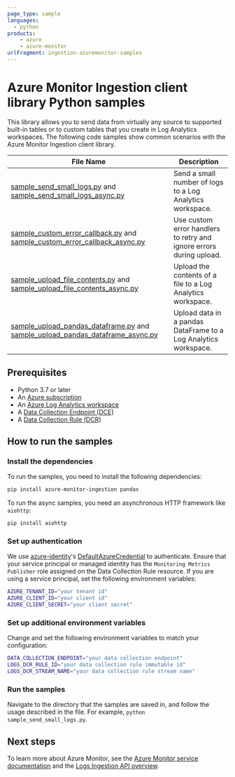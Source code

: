 ```yaml
---
page_type: sample
languages:
  - python
products:
    - azure
    - azure-monitor
urlFragment: ingestion-azuremonitor-samples
---
```


# Azure Monitor Ingestion client library Python samples

This library allows you to send data from virtually any source to supported built-in tables or to custom tables that you create in Log Analytics workspaces. The following code samples show common scenarios with the Azure Monitor Ingestion client library.

|**File Name**|**Description**|
|-------------|---------------|
|[sample_send_small_logs.py][sample_send_small_logs] and [sample_send_small_logs_async.py][sample_send_small_logs_async]|Send a small number of logs to a Log Analytics workspace.|
|[sample_custom_error_callback.py][sample_custom_error_callback] and [sample_custom_error_callback_async.py][sample_custom_error_callback_async]|Use custom error handlers to retry and ignore errors during upload. |
|[sample_upload_file_contents.py][sample_upload_file_contents] and [sample_upload_file_contents_async.py][sample_upload_file_contents_async]|Upload the contents of a file to a Log Analytics workspace.|
|[sample_upload_pandas_dataframe.py][sample_upload_pandas_dataframe] and [sample_upload_pandas_dataframe_async.py][sample_upload_pandas_dataframe_async]|Upload data in a pandas DataFrame to a Log Analytics workspace.|

## Prerequisites

- Python 3.7 or later
- An [Azure subscription][azure_subscription]
- An [Azure Log Analytics workspace][azure_monitor_create_using_portal]
- A [Data Collection Endpoint (DCE)][data_collection_endpoint]
- A [Data Collection Rule (DCR)][data_collection_rule]

## How to run the samples

### Install the dependencies

To run the samples, you need to install the following dependencies:
```bash
pip install azure-monitor-ingestion pandas
```

To run the async samples, you need an asynchronous HTTP framework like `aiohttp`:

```bash
pip install aiohttp
```

### Set up authentication

We use [azure-identity][azure_identity]'s [DefaultAzureCredential][azure_identity_default_azure_credential] to authenticate. Ensure that your service principal or managed identity has the `Monitoring Metrics Publisher` role assigned on the Data Collection Rule resource. If you are using a service principal, set the following environment variables:

```bash
AZURE_TENANT_ID="your tenant id"
AZURE_CLIENT_ID="your client id"
AZURE_CLIENT_SECRET="your client secret"
```

### Set up additional environment variables

Change and set the following environment variables to match your configuration:

```bash
DATA_COLLECTION_ENDPOINT="your data collection endpoint"
LOGS_DCR_RULE_ID="your data collection rule immutable id"
LOGS_DCR_STREAM_NAME="your data collection rule stream name"
```

### Run the samples

Navigate to the directory that the samples are saved in, and follow the usage described in the file. For example, `python sample_send_small_logs.py`.

## Next steps

To learn more about Azure Monitor, see the [Azure Monitor service documentation][azure_monitor_docs] and the [Logs Ingestion API overview][azure_monitor_logs_ingestion_overview].


<!-- Sample links -->
[sample_send_small_logs]: https://github.com/Azure/azure-sdk-for-python/blob/main/sdk/monitor/azure-monitor-ingestion/samples/sample_send_small_logs.py
[sample_send_small_logs_async]: https://github.com/Azure/azure-sdk-for-python/blob/main/sdk/monitor/azure-monitor-ingestion/samples/async_samples/sample_send_small_logs_async.py
[sample_custom_error_callback]: https://github.com/Azure/azure-sdk-for-python/blob/main/sdk/monitor/azure-monitor-ingestion/samples/sample_custom_error_callback.py
[sample_custom_error_callback_async]: https://github.com/Azure/azure-sdk-for-python/blob/main/sdk/monitor/azure-monitor-ingestion/samples/async_samples/sample_custom_error_callback_async.py
[sample_upload_file_contents]: https://github.com/Azure/azure-sdk-for-python/blob/main/sdk/monitor/azure-monitor-ingestion/samples/sample_upload_file_contents.py
[sample_upload_file_contents_async]: https://github.com/Azure/azure-sdk-for-python/blob/main/sdk/monitor/azure-monitor-ingestion/samples/async_samples/sample_upload_file_contents_async.py
[sample_upload_pandas_dataframe]: https://github.com/Azure/azure-sdk-for-python/blob/main/sdk/monitor/azure-monitor-ingestion/samples/sample_upload_pandas_dataframe.py
[sample_upload_pandas_dataframe_async]: https://github.com/Azure/azure-sdk-for-python/blob/main/sdk/monitor/azure-monitor-ingestion/samples/async_samples/sample_upload_pandas_dataframe_async.py

<!-- External links -->
[azure_identity]: https://pypi.org/project/azure-identity/
[azure_identity_default_azure_credential]: https://github.com/Azure/azure-sdk-for-python/tree/main/sdk/identity/azure-identity#defaultazurecredential
[azure_monitor_create_using_portal]: https://docs.microsoft.com/azure/azure-monitor/logs/quick-create-workspace
[azure_monitor_docs]: https://docs.microsoft.com/azure/azure-monitor/
[azure_monitor_logs_ingestion_overview]: https://learn.microsoft.com/azure/azure-monitor/logs/logs-ingestion-api-overview
[azure_subscription]: https://azure.microsoft.com/free/
[data_collection_endpoint]: https://learn.microsoft.com//azure/azure-monitor/essentials/data-collection-endpoint-overview
[data_collection_rule]: https://learn.microsoft.com/azure/azure-monitor/essentials/data-collection-rule-overview
